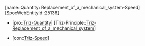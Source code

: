﻿---
type: TrizContradiction
aliases:
- Quantity+Replacement_of_a_mechanical_system-Speed
license: CC BY-SA 4.0
copyright: https://github.com/SpocWeb
IsDeleted: false
IsReadOnly: false
Confidential: public
tags: 
- Triz/Contradiction
---
[name::Quantity+Replacement_of_a_mechanical_system-Speed]
[SpocWebEntityId::25136]
+ [pro::[Triz-Quantity](tech/Triz/Parameter/Triz-Quantity.md)]
[Triz-Principle::[Triz-Replacement_of_a_mechanical_system](tech/Triz/Principle/Triz-Replacement_of_a_mechanical_system.md)]
- [con::[Triz-Speed](tech/Triz/Parameter/Triz-Speed.md)]

